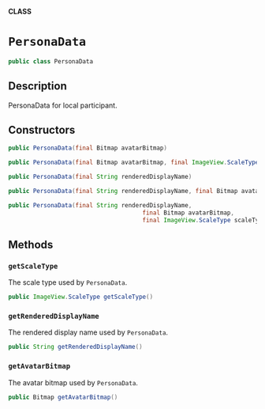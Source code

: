 **CLASS**

# `PersonaData`

```java
public class PersonaData
```

## Description

PersonaData for local participant.

## Constructors

```java
public PersonaData(final Bitmap avatarBitmap)
```

```java
public PersonaData(final Bitmap avatarBitmap, final ImageView.ScaleType scaleType)
```

```java
public PersonaData(final String renderedDisplayName)
```

```java
public PersonaData(final String renderedDisplayName, final Bitmap avatarBitmap)
```

```java
public PersonaData(final String renderedDisplayName,
                                      final Bitmap avatarBitmap,
                                      final ImageView.ScaleType scaleType)
```

## Methods

### `getScaleType`

The scale type used by `PersonaData`.

```java
public ImageView.ScaleType getScaleType()
```

### `getRenderedDisplayName`

The rendered display name used by `PersonaData`.

```java
public String getRenderedDisplayName()
```

### `getAvatarBitmap`

The avatar bitmap used by `PersonaData`.

```java
public Bitmap getAvatarBitmap()
```